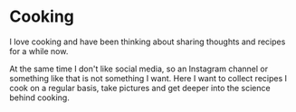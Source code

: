 # Cooking
I love cooking and have been thinking about sharing thoughts and recipes for a while now. 

At the same time I don't like social media, so an Instagram channel or something like that is not something I want. 
Here I want to collect recipes I cook on a regular basis, take pictures and get deeper into the science behind cooking. 

